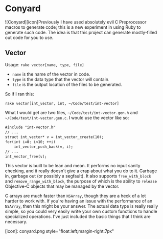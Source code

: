 # Conyard

![Conyard][icon]Previously I have used absolutely evil C Preprocessor macros to generate code; this is a new experiment in using Ruby to generate such code. The idea is that this project can generate mostly-filled out code for you to use.

## Vector

Usage: `rake vector[name, type, file]`

* `name` is the name of the vector in code.
* `type` is the data type that the vector will contain.
* `file` is the output location of the files to be generated.

So if I ran this:

    rake vector[int_vector, int, ~/Code/test/int-vector]

What I would get are two files, `~/Code/test/int-vector.gen.h` and `~/Code/test/int-vector.gen.c`. I would use the vector like so:

    #include "int-vector.h"
    // ...
    struct int_vector* v = int_vector_create(10);
    for(int i=0; i<10; ++i)
        int_vector_push_back(v, i);
    // ...
    int_vector_free(v);
    
This vector is built to be lean and mean. It performs no input sanity checking, and it really doesn't give a crap about what you do to it. Garbage in, garbage out (or possibly a segfault). It also supports `free_with_block` and `remove_range_with_block`, the purpose of which is the ability to `release` Objective-C objects that may be managed by the vector.

C arrays are much faster than `NSArray`, though they are a heck of a lot harder to work with. If you're having an issue with the performance of an `NSArray`, then this might be your answer. The actual data type is really really simple, so you could very easily write your own custom functions to handle specialized operations. I've just included the basic things that I think are necessary.

[icon]: conyard.png style="float:left;margin-right:7px"